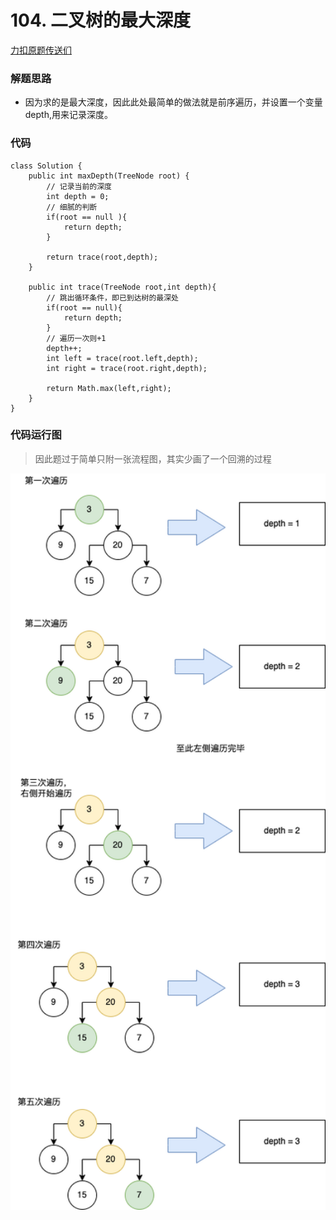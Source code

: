 # 104. 二叉树的最大深度
[力扣原题传送们](https://leetcode-cn.com/problems/maximum-depth-of-binary-tree/)

### 解题思路
* 因为求的是最大深度，因此此处最简单的做法就是前序遍历，并设置一个变量depth,用来记录深度。

### 代码
```
class Solution {
    public int maxDepth(TreeNode root) {
        // 记录当前的深度
        int depth = 0;
        // 细腻的判断
        if(root == null ){
            return depth;
        }

        return trace(root,depth);
    }

    public int trace(TreeNode root,int depth){
        // 跳出循环条件，即已到达树的最深处
        if(root == null){
            return depth;
        }
        // 遍历一次则+1
        depth++;
        int left = trace(root.left,depth);
        int right = trace(root.right,depth);

        return Math.max(left,right);
    }
}
```

### 代码运行图
> 因此题过于简单只附一张流程图，其实少画了一个回溯的过程
<img src="./resources/104图解.png" style="margin: 0 auto; width: 600px;" />

